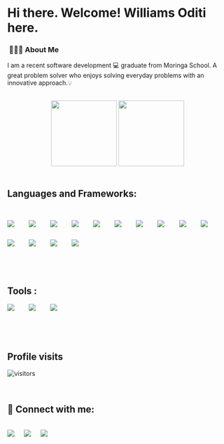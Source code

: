 # Hi there. Welcome! Williams Oditi here.
<h3> &nbsp;👩🏾‍💻 About Me </h3>

I am a recent software development 💻 graduate from Moringa School. A great problem solver who enjoys solving everyday problems with an innovative approach.💡

<br>
<div align="center">
  <img height="150rem" width="auto" src="https://github-readme-stats.vercel.app/api?username=Williamsoditi&show_icons=true&theme=tokyonight&include_all_commits=true&count_private=true"/>
  <img height="150rem" width="auto"  src="https://github-readme-stats.vercel.app/api/top-langs/?username=Williamsoditi&layout=compact&langs_count=7&theme=tokyonight"/>
</div>
<br>

## Languages and Frameworks:

<div style="display: inline_block"><br>
    <p>
       <img src="https://img.shields.io/badge/HTML5-E34F26?style=for-the-badge&logo=html5&logoColor=white" style="margin: 0 5% 5% 0">&nbsp;
        <img src="https://img.shields.io/badge/CSS-0077B5?&style=for-the-badge&logo=css3&logoColor=white" style="margin: 0 5% 5% 0">&nbsp;
        <img src="https://img.shields.io/badge/JavaScript-F7DF1E?style=for-the-badge&logo=javascript&logoColor=black" style="margin: 0 5% 5% 0">&nbsp;
        <img src="https://img.shields.io/badge/TypeScript-3179c7?style=for-the-badge&logo=typescript&logoColor=white" style="margin: 0 5% 5% 0">&nbsp;
        <img src="https://img.shields.io/badge/Angular-c30130?style=for-the-badge&logo=angular" style="margin: 0 5% 5% 0">&nbsp;
        <img src="https://img.shields.io/badge/python-2b5b84?style=for-the-badge&logo=python&logoColor=white" style="margin: 0 5% 5% 0">&nbsp;
        <img src="https://img.shields.io/badge/Bootstrap-080135?style=for-the-badge&logo=bootstrap&logoColor=white" style="margin: 0 5% 5% 0">&nbsp;
        <img src="https://img.shields.io/badge/Flask-000000?style=for-the-badge&logo=flask&logoColor=white" style="margin: 0 5% 5% 0">&nbsp;
        <img src="https://img.shields.io/badge/Django-092E20?style=for-the-badge&logo=django&logoColor=white" style="margin: 0 5% 5% 0">&nbsp;
        <img src="https://img.shields.io/badge/mysql-3e6e93?style=for-the-badge&logo=mysql&logoColor=f29111" style="margin: 0 5% 5% 0">&nbsp;
        <img src="https://img.shields.io/badge/PostgreSQL-14354C?style=for-the-badge&logo=postgreSQL&logoColor=blue" style="margin: 0 5% 5% 0">&nbsp;
        <img src="https://img.shields.io/badge/node-026e00?style=for-the-badge&logo=node.js&logoColor=white" style="margin: 0 5% 5% 0">&nbsp;
        <img src="https://img.shields.io/badge/jQuery-0769ad?style=for-the-badge&logo=jQuery&logoColor=white" style="margin: 0 5% 5% 0">&nbsp;
        <img src="https://img.shields.io/badge/react-282c34?style=for-the-badge&logo=react&logoColor=61dafb" style="margin: 0 5% 5% 0">&nbsp;
    </p>
</div>
<br>

## Tools :

<div style="display: inline_block">
    <img src="https://img.shields.io/badge/figma-a259ff?style=for-the-badge&logo=figma&logoColor=white" style="margin: 0 5% 5% 0">&nbsp;
    <img src="https://img.shields.io/badge/canva-3868e8?style=for-the-badge&logo=canva&logoColor=white" style="margin: 0 5% 5% 0">&nbsp;
    <img src="https://img.shields.io/badge/git-f64d27?style=for-the-badge&logo=git&logoColor=white" style="margin: 0 5% 5% 0">&nbsp;
    

</div>
 
<br>
<br>

## Profile visits

![visitors](https://visitor-badge.glitch.me/badge?page_id=WilliamsOditi)

<br>

## 🤝 Connect with me:
<br>
<div> 
 <a href="mailto:williamsoditi99@gmail.com" target="_blank" style="margin-right: 2%;"><img src="https://img.shields.io/badge/Gmail-D14836?style=for-the-badge&logo=gmail&logoColor=white" target="_blank"></a> &nbsp;
 <a href="https://www.linkedin.com/in/williams-oditi/" target="_blank" style="margin-right: 2%;"><img src="https://img.shields.io/badge/-LinkedIn-%230077B5?style=for-the-badge&logo=linkedin&logoColor=white" target="_blank"></a> &nbsp;
 <a href="https://twitter.com/OditiWilliams" target="_blank" style="margin-right: 2%;"><img src="https://img.shields.io/badge/@OditiWilliams-%231DA1F2.svg?style=for-the-badge&logo=Twitter&logoColor=white" target="_blank"></a> &nbsp;

